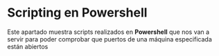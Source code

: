 # Scripting en Powershell
Este apartado muestra scripts realizados en **Powershell** que nos van a servir para poder
comprobar que puertos de una máquina especificada están abiertos
